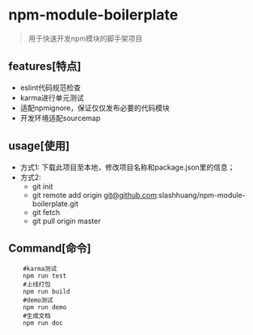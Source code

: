 # npm-module-boilerplate

> 用于快速开发npm模块的脚手架项目

## features[特点]
- eslint代码规范检查
- karma进行单元测试
- 适配npmignore，保证仅仅发布必要的代码模块
- 开发环境适配sourcemap

## usage[使用]

- 方式1: 下载此项目至本地，修改项目名称和package.json里的信息；
- 方式2:
    - git init
    - git remote add origin git@github.com:slashhuang/npm-module-boilerplate.git
    - git fetch
    - git pull origin master

## Command[命令]

```
	#karma测试	
	npm run test	
	#上线打包	
	npm run build	
	#demo测试	
	npm run demo	
	#生成文档
	npm run doc
```


